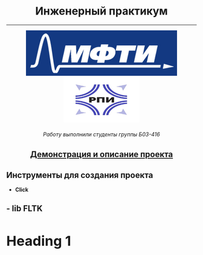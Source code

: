 <h1 align="center">Инженерный практикум</h1>

<hr>

<p align="center">
    <img src="logo.jpg" alt="logo" height="120" width="400"/>
    <img src="logo_2.jpg" alt="logo_2" height="120" width="200"/>
</p>

<h6 align="center">Работу выполнили студенты группы Б03-416</h6>

<h2 align="center"><a  href="https://solitairevue.firebaseapp.com">Демонстрация и описание проекта</a></h2>

## Инструменты для создания проекта

- **Click**

## - **lib FLTK**
<h1 style="font-size: 36px;">Heading 1</h1>
